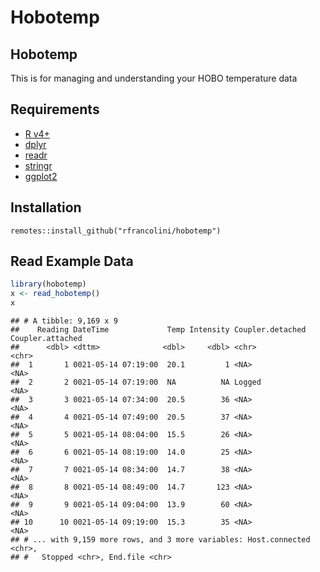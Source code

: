 Hobotemp
================

## Hobotemp

This is for managing and understanding your HOBO temperature data

## Requirements

-   [R v4+](https://www.r-project.org/)
-   [dplyr](https://CRAN.R-project.org/package=dplyr)
-   [readr](https://CRAN.R-project.org/package=readr)
-   [stringr](https://CRAN.R-project.org/package=stringr)
-   [ggplot2](https://CRAN.R-project.org/package=ggplot2)

## Installation

    remotes::install_github("rfrancolini/hobotemp")

## Read Example Data

``` r
library(hobotemp)
x <- read_hobotemp()
x
```

    ## # A tibble: 9,169 x 9
    ##    Reading DateTime             Temp Intensity Coupler.detached Coupler.attached
    ##      <dbl> <dttm>              <dbl>     <dbl> <chr>            <chr>           
    ##  1       1 0021-05-14 07:19:00  20.1         1 <NA>             <NA>            
    ##  2       2 0021-05-14 07:19:00  NA          NA Logged           <NA>            
    ##  3       3 0021-05-14 07:34:00  20.5        36 <NA>             <NA>            
    ##  4       4 0021-05-14 07:49:00  20.5        37 <NA>             <NA>            
    ##  5       5 0021-05-14 08:04:00  15.5        26 <NA>             <NA>            
    ##  6       6 0021-05-14 08:19:00  14.0        25 <NA>             <NA>            
    ##  7       7 0021-05-14 08:34:00  14.7        38 <NA>             <NA>            
    ##  8       8 0021-05-14 08:49:00  14.7       123 <NA>             <NA>            
    ##  9       9 0021-05-14 09:04:00  13.9        60 <NA>             <NA>            
    ## 10      10 0021-05-14 09:19:00  15.3        35 <NA>             <NA>            
    ## # ... with 9,159 more rows, and 3 more variables: Host.connected <chr>,
    ## #   Stopped <chr>, End.file <chr>
